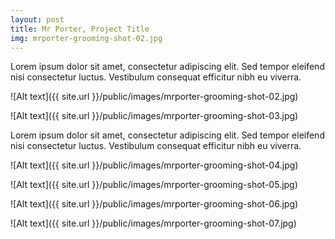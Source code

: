 ```yaml
---
layout: post
title: Mr Porter, Project Title
img: mrporter-grooming-shot-02.jpg
---
```


Lorem ipsum dolor sit amet, consectetur adipiscing elit. Sed tempor eleifend nisi consectetur luctus. Vestibulum consequat efficitur nibh eu viverra.

![Alt text]({{ site.url }}/public/images/mrporter-grooming-shot-02.jpg)

![Alt text]({{ site.url }}/public/images/mrporter-grooming-shot-03.jpg)

Lorem ipsum dolor sit amet, consectetur adipiscing elit. Sed tempor eleifend nisi consectetur luctus. Vestibulum consequat efficitur nibh eu viverra.

![Alt text]({{ site.url }}/public/images/mrporter-grooming-shot-04.jpg)

![Alt text]({{ site.url }}/public/images/mrporter-grooming-shot-05.jpg)

![Alt text]({{ site.url }}/public/images/mrporter-grooming-shot-06.jpg)

![Alt text]({{ site.url }}/public/images/mrporter-grooming-shot-07.jpg)